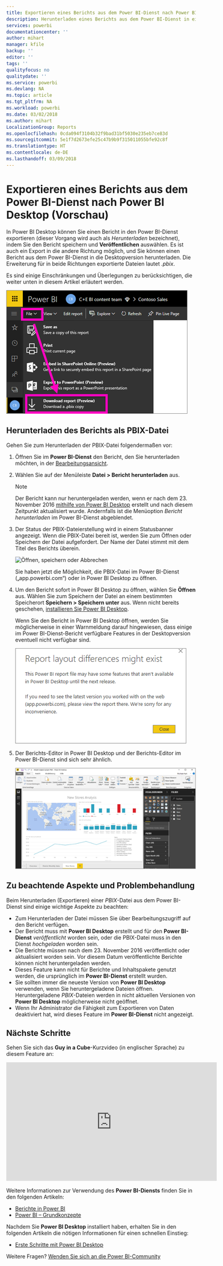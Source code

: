 ```yaml
---
title: Exportieren eines Berichts aus dem Power BI-Dienst nach Power BI Desktop (Vorschau)
description: Herunterladen eines Berichts aus dem Power BI-Dienst in eine Power BI Desktop-Datei
services: powerbi
documentationcenter: ''
author: mihart
manager: kfile
backup: ''
editor: ''
tags: ''
qualityfocus: no
qualitydate: ''
ms.service: powerbi
ms.devlang: NA
ms.topic: article
ms.tgt_pltfrm: NA
ms.workload: powerbi
ms.date: 03/02/2018
ms.author: mihart
LocalizationGroup: Reports
ms.openlocfilehash: 0cda094f3104b32f9bad31bf5030e235eb7ce83d
ms.sourcegitcommit: 5e1f7d2673efe25c47b9b9f315011055bfe92c8f
ms.translationtype: HT
ms.contentlocale: de-DE
ms.lasthandoff: 03/09/2018
---
```

# <a name="export-a-report-from-power-bi-service-to-desktop-preview"></a>Exportieren eines Berichts aus dem Power BI-Dienst nach Power BI Desktop (Vorschau)
In Power BI Desktop können Sie einen Bericht in den Power BI-Dienst exportieren (dieser Vorgang wird auch als *Herunterladen* bezeichnet), indem Sie den Bericht speichern und **Veröffentlichen** auswählen. Es ist auch ein Export in die andere Richtung möglich, und Sie können einen Bericht aus dem Power BI-Dienst in die Desktopversion herunterladen. Die Erweiterung für in beide Richtungen exportierte Dateien lautet *.pbix*.

Es sind einige Einschränkungen und Überlegungen zu berücksichtigen, die weiter unten in diesem Artikel erläutert werden.

![Dropdownliste mit Dateien](media/service-export-to-pbix/power-bi-file-export.png)

## <a name="download-the-report-as-a-pbix"></a>Herunterladen des Berichts als PBIX-Datei
Gehen Sie zum Herunterladen der PBIX-Datei folgendermaßen vor:

1. Öffnen Sie im **Power BI-Dienst** den Bericht, den Sie herunterladen möchten, in der [Bearbeitungsansicht](service-reading-view-and-editing-view.md).
2. Wählen Sie auf der Menüleiste **Datei > Bericht herunterladen** aus.
   
   > [!NOTE]
   > Der Bericht kann nur heruntergeladen werden, wenn er nach dem 23. November 2016 [mithilfe von Power BI Desktop](guided-learning/publishingandsharing.yml#step-2) erstellt und nach diesem Zeitpunkt aktualisiert wurde. Andernfalls ist die Menüoption *Bericht herunterladen* im Power BI-Dienst abgeblendet.
   > 
   > 
3. Der Status der PBIX-Dateierstellung wird in einem Statusbanner angezeigt. Wenn die PBIX-Datei bereit ist, werden Sie zum Öffnen oder Speichern der Datei aufgefordert. Der Name der Datei stimmt mit dem Titel des Berichts überein.
   
    ![Öffnen, speichern oder Abbrechen](media/service-export-to-pbix/power-bi-save-pbix.png)
   
    Sie haben jetzt die Möglichkeit, die PBIX-Datei im Power BI-Dienst („app.powerbi.com“) oder in Power BI Desktop zu öffnen.     
4. Um den Bericht sofort in Power BI Desktop zu öffnen, wählen Sie **Öffnen** aus. Wählen Sie zum Speichern der Datei an einem bestimmten Speicherort **Speichern > Speichern unter** aus. Wenn nicht bereits geschehen, [installieren Sie Power BI Desktop](desktop-get-the-desktop.md).
   
    Wenn Sie den Bericht in Power BI Desktop öffnen, werden Sie möglicherweise in einer Warnmeldung darauf hingewiesen, dass einige im Power BI-Dienst-Bericht verfügbare Features in der Desktopversion eventuell nicht verfügbar sind.
   
    ![Dialogfeld „Warnung“](media/service-export-to-pbix/power-bi-export-to-pbix_2.png)

5. Der Berichts-Editor in Power BI Desktop und der Berichts-Editor im Power BI-Dienst sind sich sehr ähnlich.  
   
    ![Berichts-Editor in Desktop](media/service-export-to-pbix/power-bi-desktop.png)

## <a name="considerations-and-troubleshooting"></a>Zu beachtende Aspekte und Problembehandlung
Beim Herunterladen (Exportieren) einer *PBIX*-Datei aus dem Power BI-Dienst sind einige wichtige Aspekte zu beachten:

* Zum Herunterladen der Datei müssen Sie über Bearbeitungszugriff auf den Bericht verfügen.
* Der Bericht muss mit **Power BI Desktop** erstellt und für den **Power BI-Dienst** *veröffentlicht* worden sein, oder die PBIX-Datei muss in den Dienst *hochgeladen* worden sein.
* Die Berichte müssen nach dem 23. November 2016 veröffentlicht oder aktualisiert worden sein. Vor diesem Datum veröffentlichte Berichte können nicht heruntergeladen werden.
* Dieses Feature kann nicht für Berichte und Inhaltspakete genutzt werden, die ursprünglich im **Power BI-Dienst** erstellt wurden.
* Sie sollten immer die neueste Version von **Power BI Desktop** verwenden, wenn Sie heruntergeladene Dateien öffnen. Heruntergeladene *PBIX*-Dateien werden in nicht aktuellen Versionen von **Power BI Desktop** möglicherweise nicht geöffnet.
* Wenn Ihr Administrator die Fähigkeit zum Exportieren von Daten deaktiviert hat, wird dieses Feature im **Power BI-Dienst** nicht angezeigt.

## <a name="next-steps"></a>Nächste Schritte
Sehen Sie sich das **Guy in a Cube**-Kurzvideo (in englischer Sprache) zu diesem Feature an:

<iframe width="560" height="315" src="https://www.youtube.com/embed/ymWqU5jiUl0" frameborder="0" allowfullscreen></iframe>

Weitere Informationen zur Verwendung des **Power BI-Diensts** finden Sie in den folgenden Artikeln:

* [Berichte in Power BI](service-reports.md)
* [Power BI – Grundkonzepte](service-basic-concepts.md)

Nachdem Sie **Power BI Desktop** installiert haben, erhalten Sie in den folgenden Artikeln die nötigen Informationen für einen schnellen Einstieg:

* [Erste Schritte mit Power BI Desktop](desktop-getting-started.md)

Weitere Fragen? [Wenden Sie sich an die Power BI-Community](http://community.powerbi.com/)   

